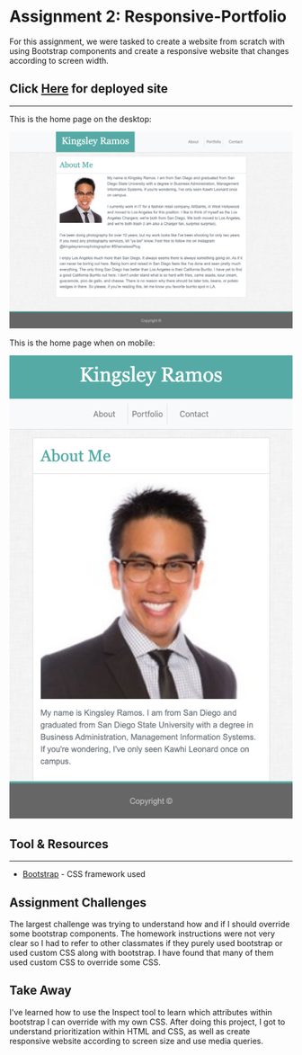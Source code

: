 # Assignment 2: Responsive-Portfolio

For this assignment, we were tasked to create a website from scratch with using Bootstrap components and create a responsive website that changes according to screen width.

## Click [Here](https://kingsleyramos.github.io/Responsive-Portfolio/) for deployed site
---

This is the home page on the desktop:

![](images/index.png)

This is the home page when on mobile:

![](images/indexResponsive.png)

## Tool & Resources
---
* [Bootstrap](https://getbootstrap.com/) - CSS framework used



## Assignment Challenges

The largest challenge was trying to understand how and if I should override some bootstrap components. The homework instructions were not very clear so I had to refer to other classmates if they purely used bootstrap or used custom CSS along with bootstrap. I have found that many of them used custom CSS to override some CSS. 

## Take Away

I've learned how to use the Inspect tool to learn which attributes within bootstrap I can override with my own CSS. After doing this project, I got to understand prioritization within HTML and CSS, as well as create responsive website according to screen size and use media queries.
